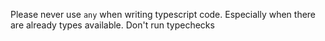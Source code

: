 Please never use `any` when writing typescript code. Especially when there are already types available.
Don't run typechecks
